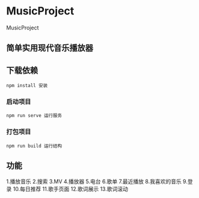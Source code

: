# MusicProject
MusicProject

## 简单实用现代音乐播放器
## 下载依赖
```
npm install 安装
```
### 启动项目
```
npm run serve 运行服务
```
### 打包项目
```
npm run build 运行结构
```
## 功能
1.播放音乐
2.搜索
3.MV
4.播放器
5.电台
6.歌单
7.最近播放
8.我喜欢的音乐
9.登录
10.每日推荐
11.歌手页面
12.歌词展示
13.歌词滚动
